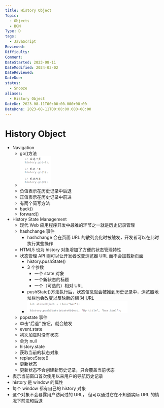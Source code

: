 ```yaml
---
title: History Object
Topic:
  - Objects
  - BOM
Type: D
tags:
  - JavaScript
Reviewed:
Difficulty:
Comment:
DateStarted: 2023-08-11
DateModified: 2024-03-02
DateReviewed:
DateDue:
status:
  - Snooze
aliases:
  - History Object
DateDo: 2023-08-11T00:00:00.000+08:00
DateDone: 2023-08-11T00:00:00.000+08:00
---
```


# History Object

- Navigation
  - go()方法
  - ![](./z-Assets/1691737777316.png)
  - 负值表示在历史记录中后退
  - 正值表示在历史记录中前进
  - 有两个简写方法
  - back()
  - forward()
- History State Management
  - 现代 Web 应用程序开发中最难的环节之一就是历史记录管理
  - hashchange 事件
    - hashchange 会在页面 URL 的散列变化时被触发，开发者可以在此时执行某些操作
  - HTML5 也为 history 对象增加了方便的状态管理特性
  - 状态管理 API 则可以让开发者改变浏览器 URL 而不会加载新页面
    - history.pushState()
    - 3 个参数
      - 一个 state 对象
      - 一个新状态的标题
      - 一个（可选的）相对 URL
    - pushState()方法执行后，状态信息就会被推到历史记录中，浏览器地址栏也会改变以反映新的相 对 URL
    - ![](./z-Assets/1691738032094.png)
  - popstate 事件
  - 单击“后退” 按钮，就会触发
  - event.state
  - 初次加载时没有状态
  - 会为 null
  - history.state
  - 获取当前的状态对象
  - replaceState()
  - 更新状态
  - 更新状态不会创建新历史记录，只会覆盖当前状态
- 表示当前窗口首次使用以来用户的导航历史记录
- history 是 window 的属性
- 每个 window 都有自己的 history 对象
- 这个对象不会暴露用户访问过的 URL， 但可以通过它在不知道实际 URL 的情况下前进和后退
